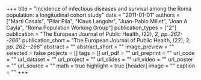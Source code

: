 +++
title = "Incidence of infectious diseases and survival among the Roma population: a longitudinal cohort study"
date = "2011-01-01"
authors = ["Marti Casals", "Pilar Pila", "Klaus Langohr", "Juan-Pablo Millet", "Joan A Cayla", "Roma Population Working Group"]
publication_types = ["2"]
publication = "The European Journal of Public Health, (22), 2, _pp. 262--266_"
publication_short = "The European Journal of Public Health, (22), 2, _pp. 262--266_"
abstract = ""
abstract_short = ""
image_preview = ""
selected = false
projects = []
tags = []
url_pdf = ""
url_preprint = ""
url_code = ""
url_dataset = ""
url_project = ""
url_slides = ""
url_video = ""
url_poster = ""
url_source = ""
math = true
highlight = true
[header]
image = ""
caption = ""
+++
